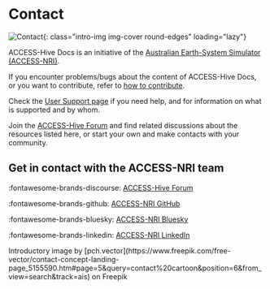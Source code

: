 #  Contact 

![Contact](/assets/contact-img.jpg){: class="intro-img img-cover round-edges" loading="lazy"}

ACCESS-Hive Docs is an initiative of the [Australian Earth-System Simulator (ACCESS-NRI)](https://www.access-nri.org.au/about/what-is-access-nri).

If you encounter problems/bugs about the content of ACCESS-Hive Docs, or you want to contribute, refer to [how to contribute](/about/contribute).

Check the [User Support page](/about/user_support) if you need help, and for information on what is supported and by whom.

Join the [ACCESS-Hive Forum](https://forum.access-hive.org.au/) and find related discussions about the resources listed here, or start your own and make contacts with your community.

## Get in contact with the ACCESS-NRI team

:fontawesome-brands-discourse: [ACCESS-Hive Forum](https://forum.access-hive.org.au/)

:fontawesome-brands-github: [ACCESS-NRI GitHub](https://github.com/ACCESS-NRI/)

:fontawesome-brands-bluesky: [ACCESS-NRI Bluesky](https://bsky.app/profile/access-nri.bsky.social)

:fontawesome-brands-linkedin: [ACCESS-NRI LinkedIn](https://www.linkedin.com/in/access-nri)

<custom-references>
Introductory image by [pch.vector](https://www.freepik.com/free-vector/contact-concept-landing-page_5155590.htm#page=5&query=contact%20cartoon&position=6&from_view=search&track=ais) on Freepik
</custom-references>
